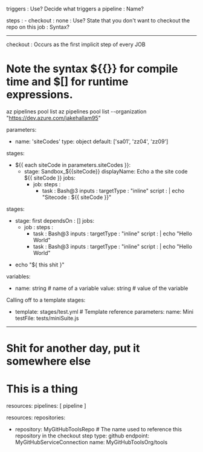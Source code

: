 triggers : Use?
Decide what triggers a pipeline : Name?

steps : - checkout : none : Use?
State that you don't want to checkout the repo on this job : Syntax?

----------------------------------------------------------------------- -----------------------------------------------------------------------

checkout : Occurs as the first implicit step of every JOB


# Note the syntax ${{}} for compile time and $[] for runtime expressions.

az pipelines pool list
az pipelines pool list --organization "https://dev.azure.com/jakehallam95" 

parameters:
- name: 'siteCodes'
  type: object
  default: ['sa01', 'zz04', 'zz09']

stages:
- ${{ each siteCode in parameters.siteCodes }}:
  - stage: Sandbox_${{siteCode}}
    displayName: Echo a the site code ${{ siteCode }}
    jobs:
    - job:
      steps :
      - task : Bash@3
        inputs :
          targetType : "inline"
          script : |
            echo "Sitecode : ${{ siteCode }}"

stages:
- stage: first
  dependsOn : []
  jobs:
  - job : 
    steps :
    - task : Bash@3
      inputs :
        targetType : "inline"
        script : |
          echo "Hello World"
    - task : Bash@3
      inputs :
        targetType : "inline"
        script : |
          echo "Hello World"

* echo "${ this shit }"

variables:
- name: string  # name of a variable
  value: string # value of the variable

Calling off to a template
stages:
- template: stages/test.yml  # Template reference
  parameters:
    name: Mini
    testFile: tests/miniSuite.js

--------------------------------------------------------------------------------
# Shit for another day, put it somewhere else

# This is a thing
resources:
  pipelines: [ pipeline ]  

resources:
  repositories:
  - repository: MyGitHubToolsRepo # The name used to reference this repository in the checkout step
    type: github
    endpoint: MyGitHubServiceConnection
    name: MyGitHubToolsOrg/tools


